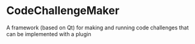 # CodeChallengeMaker
A framework (based on Qt) for making and running code challenges that can be implemented with a plugin
